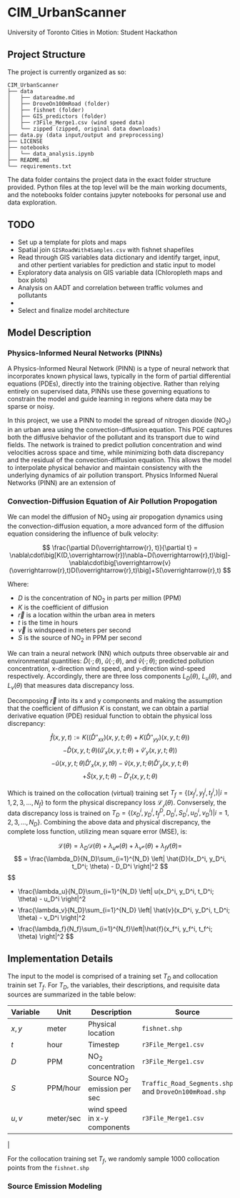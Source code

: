 # CIM_UrbanScanner
University of Toronto Cities in Motion: Student Hackathon

## Project Structure

The project is currently organized as so:

```
CIM_UrbanScanner
├── data
│   ├── datareadme.md
│   ├── DroveOn100mRoad (folder)
│   ├── fishnet (folder)
│   ├── GIS_predictors (folder)
│   ├── r3File_Merge1.csv (wind speed data)
│   └── zipped (zipped, original data downloads)
├── data.py (data input/output and preprocessing)
├── LICENSE
├── notebooks
│   └── data_analysis.ipynb
├── README.md
└── requirements.txt
```

The data folder contains the project data in the exact folder structure provided. Python files at the top level will be the main working documents, and the notebooks folder contains jupyter notebooks for personal use and data exploration.

## TODO
- Set up a template for plots and maps
- Spatial join `GISRoadWith4Samples.csv` with fishnet shapefiles
- Read through GIS variables data dictionary and identify target, input, and other pertient variables for prediction and static input to model
- Exploratory data analysis on GIS variable data (Chloropleth maps and box plots)
- Analysis on AADT and correlation between traffic volumes and pollutants
-
- Select and finalize model architecture

## Model Description

### Physics-Informed Neural Networks (PINNs)

A Physics-Informed Neural Network (PINN) is a type of neural network that incorporates known physical laws, typically in the form of partial differential equations (PDEs), directly into the training objective. Rather than relying entirely on supervised data, PINNs use these governing equations to constrain the model and guide learning in regions where data may be sparse or noisy.

In this project, we use a PINN to model the spread of nitrogen dioxide ($\text{NO}_2$) in an urban area using the convection-diffusion equation. This PDE captures both the diffusive behavior of the pollutant and its transport due to wind fields. The network is trained to predict pollution concentration and wind velocities across space and time, while minimizing both data discrepancy and the residual of the convection-diffusion equation. This allows the model to interpolate physical behavior and maintain consistency with the underlying dynamics of air pollution transport.
Physics Informed Nueral Networks (PINN) are an extension of

### Convection-Diffusion Equation of Air Pollution Propogation

We can model the diffusion of $\text{NO}_2$ using air propogation dynamics using the convection-diffusion equation, a more advanced form of the diffusion equation considering the influence of bulk velocity:

$$
\frac{\partial D(\overrightarrow{r}, t)}{\partial t} = \nabla\cdot\big[K(D,\overrightarrow{r})\nabla~D(\overrightarrow{r},t)\big]-\nabla\cdot\big[\overrightarrow{v}(\overrightarrow{r},t)D(\overrightarrow{r},t)\big]+S(\overrightarrow{r},t)
$$

Where:
- $D$ is the concentration of $\text{NO}_2$ in parts per million (PPM)
- $K$ is the coefficient of diffusion
- $\overrightarrow{r}$ is a location within the urban area in meters
- $t$ is the time in hours
- $\overrightarrow{v}$ is windspeed in meters per second
- $S$ is the source of $\text{NO}_2$ in PPM per second

We can train a neural network (NN) which outputs three observable air and environmental quantities: $\hat{D}(\cdot;\theta)$, $\hat{u}(\cdot;\theta)$, and $\hat{v}(\cdot;\theta)$; predicted pollution concentration, x-direction wind speed, and y-direction wind-speed respectively. Accordingly, there are three loss components $L_D(\theta)$, $L_u(\theta)$, and $L_v(\theta)$ that measures data discrepancy loss.

Decomposing $\overrightarrow{r}$ into its x and y components and making the assumption that the coefficient of diffusion $K$ is constant, we can obtain a partial derivative equation (PDE) residual function to obtain the physical loss discrepancy:

$$
\hat{f}(x,y,t) := K((\hat{D}''_{xx})(x,y,t;\theta)+K(\hat{D}''_{yy})(x,y,t;\theta))
$$
$$
-\hat{D}(x,y,t;\theta)(\hat{u}'_x(x,y,t;\theta)+\hat{v}'_y(x,y,t;\theta))
$$
$$
-\hat{u}(x,y,t;\theta)\hat{D}'_x(x,y,t\theta)-\hat{v}(x,y,t;\theta)\hat{D}'_y(x,y,t;\theta)
$$
$$
+\hat{S}(x,y,t;\theta)-\hat{D}'_t(x,y,t;\theta)
$$

Which is trained on the collocation (virtual) training set $T_f = \{(x^i_f, y^i_f, t^i_f, )|i=1,2,3,\ldots,N_f\}$ to form the physical discrepancy loss $\mathcal{L_f}(\theta)$. Convsersely, the data discrepancy loss is trained on $T_D = \{(x^i_D, y^i_D, t^D_f,D^i_D, S^i_D, u^i_D, v^i_D)|i=1,2,3,\ldots,N_D\}$. Combining the above data and physical discrepancy, the complete loss function, utilizing mean square error (MSE), is:

$$
\mathcal{L}(\theta) = \lambda_D\mathcal{D}(\theta)+\lambda_u\mathcal{u}(\theta)+\lambda_v\mathcal{v}(\theta)+\lambda_f\mathcal{f}(\theta)=
$$
$$
= \frac{\lambda_D}{N_D}\sum_{i=1}^{N_D} \left| \hat{D}(x_D^i, y_D^i, t_D^i; \theta) - D_D^i \right|^2
$$
$$
+ \frac{\lambda_u}{N_D}\sum_{i=1}^{N_D} \left| u(x_D^i, y_D^i, t_D^i; \theta) - u_D^i \right|^2
$$
$$
+ \frac{\lambda_v}{N_D}\sum_{i=1}^{N_D} \left| \hat{v}(x_D^i, y_D^i, t_D^i; \theta) - v_D^i \right|^2
$$
$$
+ \frac{\lambda_f}{N_f}\sum_{i=1}^{N_f}\left|\hat{f}(x_f^i, y_f^i, t_f^i; \theta) \right|^2
$$

## Implementation Details

The input to the model is comprised of a training set $T_D$ and collocation trainin set $T_f$. For $T_D$, the variables, their descriptions, and requisite data sources are summarized in the table below:

| Variable | Unit | Description | Source |
|-|-|-|-|
| $x,y$ | meter | Physical location | `fishnet.shp` |
|$t$|hour|Timestep| `r3File_Merge1.csv` |
$D$ | PPM | $\text{NO}_2$ concentration | `r3File_Merge1.csv`
| $S$ | PPM/hour | Source $\text{NO}_2$ emission per sec | `Traffic_Road_Segments.shp` and `DroveOn100mRoad.shp` |
| $u,v$ | meter/sec | wind speed in x-y components | `r3File_Merge1.csv`|
|

For the collocation training set $T_f$, we randomly sample 1000 collocation points from the `fishnet.shp`

### Source Emission Modeling